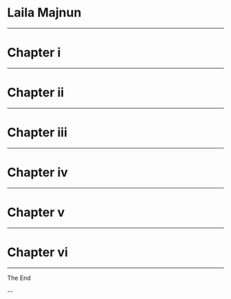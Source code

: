 # Laila Majnun

---
# Chapter i

---
# Chapter ii

---
# Chapter iii

---
# Chapter iv

---
# Chapter v

---
# Chapter vi

---

The End

--
